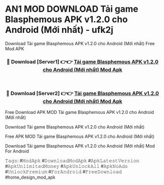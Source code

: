 # AN1 MOD DOWNLOAD Tải game Blasphemous APK v1.2.0 cho Android (Mới nhất) - ufk2j
Download Tải game Blasphemous APK v1.2.0 cho Android (Mới nhất) Free Mod APK

<div align="center">
<h3>🔴 Download [Server1] 👉👉 <a href="https://apk-comot.site?title=Tải_game_Blasphemous_APK_v1.2.0_cho_Android_(Mới_nhất)">Tải game Blasphemous APK v1.2.0 cho Android (Mới nhất) Mod Apk</a></h3><br>

<h3>🔴 Download [Server2] 👉👉 <a href="https://apk-comot.site?title=Tải_game_Blasphemous_APK_v1.2.0_cho_Android_(Mới_nhất)">Tải game Blasphemous APK v1.2.0 cho Android (Mới nhất) Mod Apk</a></h3>
</div>


Free Download APK MOD Tải game Blasphemous APK v1.2.0 cho Android (Mới nhất)

Download Tải game Blasphemous APK v1.2.0 cho Android (Mới nhất) 

Free APK MOD Tải game Blasphemous APK v1.2.0 cho Android (Mới nhất) 

Download Tải game Blasphemous APK v1.2.0 cho Android (Mới nhất) Mod For Android

𝚃𝚊𝚐𝚜: #𝙼𝚘𝚍𝙰𝚙𝚔 #𝙳𝚘𝚠𝚗𝚕𝚘𝚊𝚍𝙼𝚘𝚍𝙰𝚙𝚔 #𝙰𝚙𝚔𝙻𝚊𝚝𝚎𝚜𝚝𝚅𝚎𝚛𝚜𝚒𝚘𝚗 #𝙰𝚙𝚔𝚄𝚗𝚕𝚒𝚖𝚒𝚝𝚎𝚍𝙼𝚘𝚗𝚎𝚢 #𝙰𝚙𝚔𝚄𝚗𝚕𝚘𝚌𝚔𝙰𝚕𝚕 #𝙰𝚙𝚔𝙽𝚘𝙰𝚍𝚜 #𝚄𝚗𝚕𝚘𝚌𝚔𝙿𝚛𝚎𝚖𝚒𝚞𝚖 #𝙵𝚘𝚛𝙰𝚗𝚍𝚛𝚘𝚒𝚍 #𝙵𝚛𝚎𝚎𝙳𝚘𝚠𝚗𝚕𝚘𝚊𝚍 #home_design_mod_apk